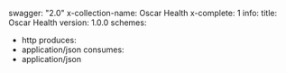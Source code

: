swagger: "2.0"
x-collection-name: Oscar Health
x-complete: 1
info:
  title: Oscar Health
  version: 1.0.0
schemes:
- http
produces:
- application/json
consumes:
- application/json
